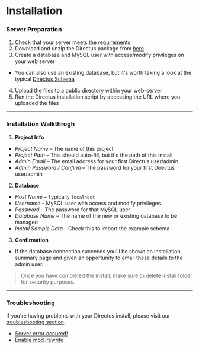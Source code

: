 # Installation

### Server Preparation
1. Check that your server meets the [requirements](docs/1-getting-started/2-requirements.md)
2. Download and unzip the Directus package from [here](https://github.com/directus/directus/tree/build)
3. Create a database and MySQL user with access/modify privileges on your web server
  * You can also use an existing database, but it's worth taking a look at the typical [Directus Schema](docs/3-developer/4-schema-guide.md)
4. Upload the files to a public directory within your web-server
5. Run the Directus installation script by accessing the URL where you uploaded the files

----------

### Installation Walkthrogh
1. **Project Info**
  * _Project Name_ – The name of this project
  * _Project Path_ – This should auto-fill, but it's the path of this install
  * _Admin Email_ – The email address for your first Directus user/admin
  * _Admin Password / Confirm_ – The password for your first Directus user/admin
2. **Database**
  * _Host Name_ – Typically `localhost`
  * _Username_ – MySQL user with access and modify privileges
  * _Password_ – The password for that MySQL user
  * _Database Name_ – The name of the new or existing database to be managed
  * _Install Sample Data_ – Check this to import the example schema
3. **Confirmation**
  * If the database connection succeeds you'll be shown an installation summary page and given an opportunity to email these details to the admin user.

> Once you have completed the install, make sure to delete install folder for security purposes.

----------

### Troubleshooting
If you're having problems with your Directus install, please visit our [troubleshooting section](docs/4-troubleshooting/).

* [Server error occured!](#)
* [Enable mod_rewrite](docs/4-troubleshooting/enable_mod_rewrite.md)
